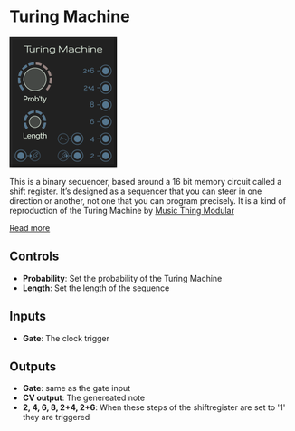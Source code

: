 # Turing Machine

![Turing Machine](../images/turing.png)

This is a binary sequencer, based around a 16 bit memory circuit called a shift register. It’s designed as a sequencer that you can steer in one direction or another, not one that you can program precisely. It is a kind of reproduction of the Turing Machine by [Music Thing Modular](https://musicthing.co.uk/)

[Read more](https://musicthing.co.uk/pages/turing.html)

## Controls

* **Probability**: Set the probability of the Turing Machine
* **Length**: Set the length of the sequence

## Inputs

* **Gate**: The clock trigger

## Outputs

* **Gate**: same as the gate input
* **CV output**: The genereated note
* **2, 4, 6, 8, 2+4, 2+6**: When these steps of the shiftregister are set to '1' they are triggered
